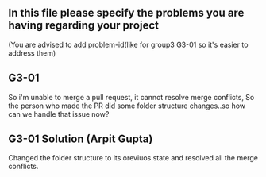 ## In this file please specify the problems you are having regarding your project
(You are advised to add problem-id(like for group3 G3-01 so it's easier to address them)

## G3-01
So i'm unable to merge a pull request, it cannot resolve merge conflicts,
So the person who made the PR did some folder structure changes..so how can we handle that issue now?

## G3-01 Solution (Arpit Gupta)
Changed the folder structure to its oreviuos state and resolved all the merge conflicts.
